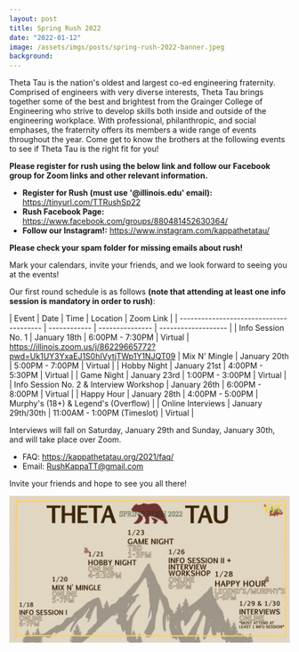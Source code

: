```yaml
---
layout: post
title: Spring Rush 2022
date: "2022-01-12"
image: /assets/imgs/posts/spring-rush-2022-banner.jpeg
background:
---
```


Theta Tau is the nation's oldest and largest co-ed engineering fraternity. Comprised of engineers with very diverse interests, Theta Tau brings together some of the best and brightest from the Grainger College of Engineering who strive to develop skills both inside and outside of the engineering workplace. With professional, philanthropic, and social emphases, the fraternity offers its members a wide range of events throughout the year. Come get to know the brothers at the following events to see if Theta Tau is the right fit for you!

**Please register for rush using the below link and follow our Facebook group for Zoom links and other relevant information.** 
- **Register for Rush (must use '@illinois.edu' email):** <https://tinyurl.com/TTRushSp22> 
- **Rush Facebook Page:** <https://www.facebook.com/groups/880481452630364/>
- **Follow our Instagram!:** <https://www.instagram.com/kappathetatau/>

**Please check your spam folder for missing emails about rush!**

Mark your calendars, invite your friends, and we look forward to seeing you at the events!

Our first round schedule is as follows **(note that attending at least one info session is mandatory in order to rush)**:

| Event                                   | Date         | Time            | Location            | Zoom Link           |
| --------------------------------------- | ------------ | --------------- | ------------------- |
| Info Session No. 1                      | January 18th | 6:00PM - 7:30PM | Virtual             | <https://illinois.zoom.us/j/86229665772?pwd=Uk1UY3YxaEJ1S0hIVytjTWp1Y1NJQT09>
| Mix N' Mingle                           | January 20th | 5:00PM - 7:00PM | Virtual             |
| Hobby Night                             | January 21st | 4:00PM - 5:30PM | Virtual             |
| Game Night                              | January 23rd | 1:00PM - 3:00PM | Virtual             |
| Info Session No. 2 & Interview Workshop | January 26th | 6:00PM - 8:00PM | Virtual             |
| Happy Hour                              | January 28th | 4:00PM - 5:00PM | Murphy's (18+) & Legend's (Overflow)             |
| Online Interviews                       | January 29th/30th | 11:00AM - 1:00PM (Timeslot) | Virtual         |

Interviews will fall on Saturday, January 29th and Sunday, January 30th, and will take place over Zoom.

- FAQ: <https://kappathetatau.org/2021/faq/>
- Email: RushKappaTT@gmail.com

Invite your friends and hope to see you all there!

![](/assets/imgs/posts/spring-rush-2022-schedule.jpg)